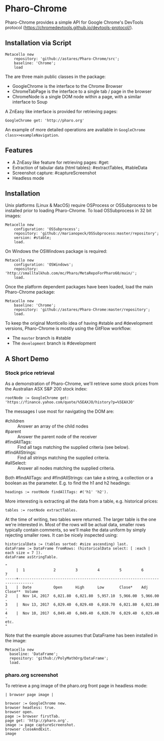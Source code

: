 # Pharo-Chrome

Pharo-Chrome provides a simple API for Google Chrome's DevTools protocol (https://chromedevtools.github.io/devtools-protocol/).

## Installation via Script

```Smalltalk
Metacello new 
	repository: 'github://astares/Pharo-Chrome/src';
	baseline: 'Chrome';
	load
```


The are three main public classes in the package:

* GoogleChrome is the interface to the Chrome Browser
* ChromeTabPage is the interface to a single tab / page in the browser
* ChromeNode is a single DOM node within a page, with a similar interface to Soup

A ZnEasy like interface is provided for retrieving pages:

```smalltalk
GoogleChrome get: 'http://pharo.org'
```

An example of more detailed operations are available in `GoogleChrome class>>exampleNavigation`.

## Features

* A ZnEasy like feature for retrieving pages: #get:
* Extraction of tabular data (html tables): #extractTables, #tableData
* Screenshot capture: #captureScreenshot
* Headless mode

## Installation

Unix platforms (Linux & MacOS) require OSProcess or OSSubprocess to be installed prior to loading Pharo-Chrome.  To load OSSubprocess in 32 bit images:

```smalltalk
Metacello new
	configuration: 'OSSubprocess';
	repository: 'github://marianopeck/OSSubprocess:master/repository';
	version: #stable;
	load.
```


On Windows the OSWindows package is required:

```smalltalk
Metacello new
	configuration: 'OSWindows';
	repository: 'http://smalltalkhub.com/mc/Pharo/MetaRepoForPharo60/main/';
	load.
```

Once the platform dependent packages have been loaded, load the main Pharo-Chrome package:

```smalltalk
Metacello new
	baseline: 'Chrome';
	repository: 'github://astares/Pharo-Chrome:master/repository';
	load.
```

To keep the original Monticello idea of having #stable and #development versions, Pharo-Chrome is mostly using the GitFlow workflow:

* The `master` branch is #stable
* The `development` branch is #development


## A Short Demo

### Stock price retrieval

As a demonstration of Pharo-Chrome, we'll retrieve some stock prices from the Australian ASX S&P 200 stock index:

```smalltalk
rootNode := GoogleChrome get: 'https://finance.yahoo.com/quote/%5EAXJO/history?p=%5EAXJO'
```

The messages I use most for navigating the DOM are:

<dl>
  <dt>#children</dt>
  <dd>Answer an array of the child nodes</dd>
  <dt>#parent</dt>
  <dd>Answer the parent node of the receiver</dd>
  <dt>#findAllTags:</dt>
  <dd>Find all tags matching the supplied criteria (see below).</dd>
  <dt>#findAllStrings:</dt>
  <dd>Find all strings matching the supplied criteria.</dd>
  <dt>#allSelect:</dt>
  <dd>Answer all nodes matching the supplied criteria.</dd>
</dl>

Both #findAllTags: and #findAllStrings: can take a string, a collection or a boolean as the parameter.  E.g. to find the h1 and h2 headings:

```smalltalk
headings := rootNode findAllTags: #('h1' 'h2').
```

More interesting is extracting all the data from a table, e.g. historical prices:

```smalltalk
tables := rootNode extractTables.
```

At the time of writing, two tables were returned.  The larger table is the one we're interested in.  Most of the rows will be actual data, smaller rows typically contain comments, so we'll make the data uniform by simply rejecting smaller rows.  It can be nicely inspected using:

```
historicalData := (tables sorted: #size ascending) last.
dataFrame := DataFrame fromRows: (historicalData select: [ :each | each size = 7 ]).
dataFrame asStringTable.

"
     |  1             2         3         4         5         6            7       
-----+-----------------------------------------------------------------------------
1    |  Date          Open      High      Low       Close*    Adj Close**  Volume  
2    |  Nov 14, 2017  6,021.80  6,021.80  5,957.10  5,966.00  5,966.00     -       
3    |  Nov 13, 2017  6,029.40  6,029.40  6,010.70  6,021.80  6,021.80     -       
4    |  Nov 10, 2017  6,049.40  6,049.40  6,020.70  6,029.40  6,029.40     -       
etc.
"
```

Note that the example above assumes that DataFrame has been installed in the image:

```smalltalk
Metacello new
  baseline: 'DataFrame';
  repository: 'github://PolyMathOrg/DataFrame';
  load.
```

### pharo.org screenshot

To retrieve a png image of the pharo.org front page in headless mode:

```smalltalk
| browser page image |

browser := GoogleChrome new.
browser headless: true.
browser open.
page := browser firstTab.
page get: 'http://pharo.org'.
image := page captureScreenshot.
browser closeAndExit.
image
```
